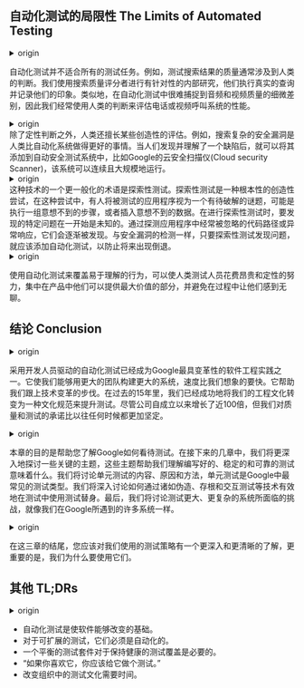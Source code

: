 ## 自动化测试的局限性 The Limits of Automated Testing

<details> <summary>origin</summary><div style="border:1px solid #eee;padding:5px;background-color:#F2F2F2">
Automated testing is not suitable for all testing tasks. For example, testing the quality of search results often involves human judgment. We conduct targeted, internal studies using Search Quality Raters who execute real queries and record their impressions. Similarly, it is difficult to capture the nuances of audio and video quality in an automated test, so we often use human judgment to evaluate the performance of telephony or video-calling systems.
</div></details>

自动化测试并不适合所有的测试任务。例如，测试搜索结果的质量通常涉及到人类的判断。我们使用搜索质量评分者进行有针对性的内部研究，他们执行真实的查询并记录他们的印象。类似地，在自动化测试中很难捕捉到音频和视频质量的细微差别，因此我们经常使用人类的判断来评估电话或视频呼叫系统的性能。

<details> <summary>origin</summary><div style="border:1px solid #eee;padding:5px;background-color:#F2F2F2">
In addition to qualitative judgements, there are certain creative assessments at which humans excel. For example, searching for complex security vulnerabilities is something that humans do better than automated systems. After a human has discovered and understood a flaw, it can be added to an automated security testing system like Google’s Cloud Security Scanner where it can be run continuously and at scale.
</div></details>
除了定性判断之外，人类还擅长某些创造性的评估。例如，搜索复杂的安全漏洞是人类比自动化系统做得更好的事情。当人们发现并理解了一个缺陷后，就可以将其添加到自动安全测试系统中，比如Google的云安全扫描仪(Cloud security Scanner)，该系统可以连续且大规模地运行。

<details> <summary>origin</summary><div style="border:1px solid #eee;padding:5px;background-color:#F2F2F2">
A more generalized term for this technique is Exploratory Testing. Exploratory Testing is a fundamentally creative endeavor in which someone treats the application under test as a puzzle to be broken, maybe by executing an unexpected set of steps or by inserting unexpected data. When conducting an exploratory test, the specific problems to be found are unknown at the start. They are gradually uncovered by probing commonly overlooked code paths or unusual responses from the application. As with the detection of security vulnerabilities, as soon as an exploratory test discovers an issue, an automated test should be added to prevent future regressions.
</div></details>
这种技术的一个更一般化的术语是探索性测试。探索性测试是一种根本性的创造性尝试，在这种尝试中，有人将被测试的应用程序视为一个有待破解的谜题，可能是执行一组意想不到的步骤，或者插入意想不到的数据。在进行探索性测试时，要发现的特定问题在一开始是未知的。通过探测应用程序中经常被忽略的代码路径或异常响应，它们会逐渐被发现。与安全漏洞的检测一样，只要探索性测试发现问题，就应该添加自动化测试，以防止将来出现倒退。

<details> <summary>origin</summary><div style="border:1px solid #eee;padding:5px;background-color:#F2F2F2">
Using automated testing to cover well-understood behaviors enables the expensive and qualitative efforts of human testers to focus on the parts of your products for which they can provide the most value—and avoid boring them to tears in the process.
</div></details>

使用自动化测试来覆盖易于理解的行为，可以使人类测试人员花费昂贵和定性的努力，集中在产品中他们可以提供最大价值的部分，并避免在过程中让他们感到无聊。


## 结论 Conclusion

<details> <summary>origin</summary><div style="border:1px solid #eee;padding:5px;background-color:#F2F2F2">
The adoption of developer-driven automated testing has been one of the most transformational software engineering practices at Google. It has enabled us to build larger systems with larger teams, faster than we ever thought possible. It has helped us keep up with the increasing pace of technological change. Over the past 15 years, we have successfully transformed our engineering culture to elevate testing into a cultural norm. Despite the company growing by a factor of almost 100 times since the journey began, our commitment to quality and testing is stronger today than it has ever been.
</div></details>

采用开发人员驱动的自动化测试已经成为Google最具变革性的软件工程实践之一。它使我们能够用更大的团队构建更大的系统，速度比我们想象的要快。它帮助我们跟上技术变革的步伐。在过去的15年里，我们已经成功地将我们的工程文化转变为一种文化规范来提升测试。尽管公司自成立以来增长了近100倍，但我们对质量和测试的承诺比以往任何时候都更加坚定。

<details> <summary>origin</summary><div style="border:1px solid #eee;padding:5px;background-color:#F2F2F2">
This chapter has been written to help orient you to how Google thinks about testing. In the next few chapters, we are going to dive even deeper into some key topics that have helped shape our understanding of what it means to write good, stable, and reliable tests. We will discuss the what, why, and how of unit tests, the most common kind of test at Google. We will wade into the debate on how to effectively use test doubles in tests through techniques such as faking, stubbing, and interaction testing. Finally, we will discuss the challenges with testing larger and more complex systems, like many of those we have at Google.

</div></details>

本章的目的是帮助您了解Google如何看待测试。在接下来的几章中，我们将更深入地探讨一些关键的主题，这些主题帮助我们理解编写好的、稳定的和可靠的测试意味着什么。我们将讨论单元测试的内容、原因和方法，单元测试是Google中最常见的测试类型。我们将深入讨论如何通过诸如伪造、存根和交互测试等技术有效地在测试中使用测试替身。最后，我们将讨论测试更大、更复杂的系统所面临的挑战，就像我们在Google所遇到的许多系统一样。

<details> <summary>origin</summary><div style="border:1px solid #eee;padding:5px;background-color:#F2F2F2">
At the conclusion of these three chapters, you should have a much deeper and clearer picture of the testing strategies we use and, more important, why we use them.
</div></details>

在这三章的结尾，您应该对我们使用的测试策略有一个更深入和更清晰的了解，更重要的是，我们为什么要使用它们。


## 其他 TL;DRs

<details> <summary>origin</summary><div style="border:1px solid #eee;padding:5px;background-color:#F2F2F2">

- Automated testing is foundational to enabling software to change.
- For tests to scale, they must be automated.
- A balanced test suite is necessary for maintaining healthy test coverage.
- “If you liked it, you should have put a test on it.”
- Changing the testing culture in organizations takes time.
</div></details>

- 自动化测试是使软件能够改变的基础。
- 对于可扩展的测试，它们必须是自动化的。
- 一个平衡的测试套件对于保持健康的测试覆盖是必要的。
- “如果你喜欢它，你应该给它做个测试。”
- 改变组织中的测试文化需要时间。